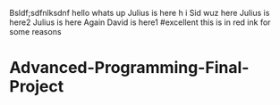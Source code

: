 Bsldf;sdfnlksdnf
hello whats up
Julius is here
h
i
Sid wuz here
Julius is here2
Julius is here Again
David is here1
#excellent this is in red ink for some reasons 
# Advanced-Programming-Final-Project
